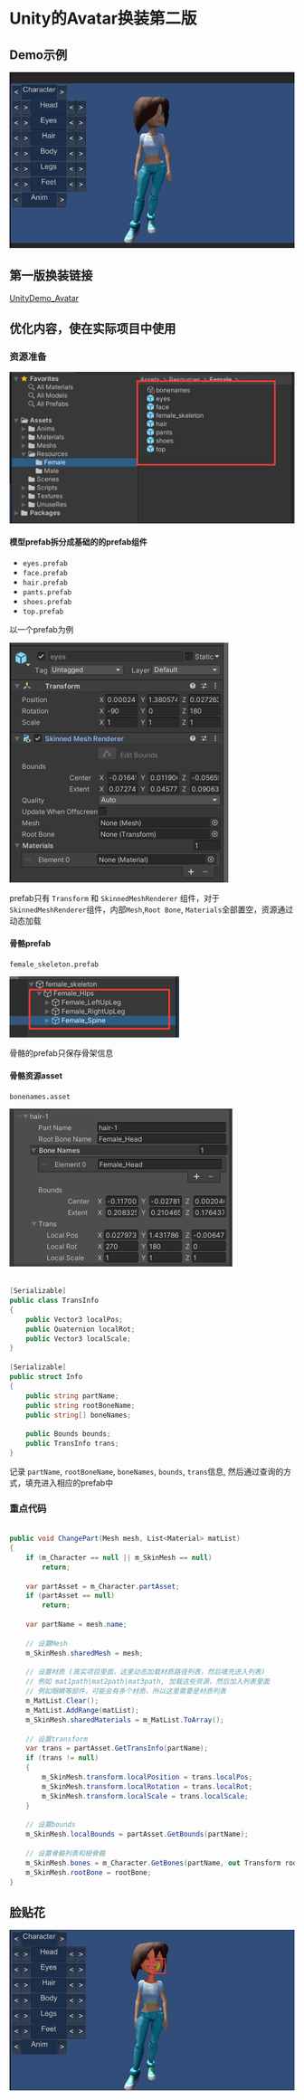 
# Unity的Avatar换装第二版

## Demo示例

![github](https://github.com/xieliujian/UnityDemo_Avatar2/blob/main/Video/1.gif?raw=true)

## 第一版换装链接

[UnityDemo_Avatar](https://github.com/xieliujian/UnityDemo_Avatar)

## 优化内容，使在实际项目中使用

### 资源准备

![github](https://github.com/xieliujian/UnityDemo_Avatar2/blob/main/Video/1.png?raw=true)

#### 模型prefab拆分成基础的的prefab组件

- `eyes.prefab`
- `face.prefab`
- `hair.prefab`
- `pants.prefab`
- `shoes.prefab` 
- `top.prefab`

以一个prefab为例

![github](https://github.com/xieliujian/UnityDemo_Avatar2/blob/main/Video/2.png?raw=true)

prefab只有 `Transform` 和 `SkinnedMeshRenderer` 组件，对于`SkinnedMeshRenderer`组件，内部`Mesh`,`Root Bone`, `Materials`全部置空，资源通过动态加载

#### 骨骼prefab

`female_skeleton.prefab`

![github](https://github.com/xieliujian/UnityDemo_Avatar2/blob/main/Video/3.png?raw=true)

骨骼的prefab只保存骨架信息

#### 骨骼资源asset

`bonenames.asset`

![github](https://github.com/xieliujian/UnityDemo_Avatar2/blob/main/Video/4.png?raw=true)

```cs

[Serializable]
public class TransInfo
{
    public Vector3 localPos;
    public Quaternion localRot;
    public Vector3 localScale;
}

[Serializable]
public struct Info
{
    public string partName;
    public string rootBoneName;
    public string[] boneNames;

    public Bounds bounds;
    public TransInfo trans;
}

```

记录 `partName`, `rootBoneName`, `boneNames`, `bounds`, `trans`信息, 然后通过查询的方式，填充进入相应的prefab中

### 重点代码

```cs

public void ChangePart(Mesh mesh, List<Material> matList)
{
    if (m_Character == null || m_SkinMesh == null)
        return;

    var partAsset = m_Character.partAsset;
    if (partAsset == null)
        return;

    var partName = mesh.name;

    // 设置Mesh
    m_SkinMesh.sharedMesh = mesh;

    // 设置材质 (真实项目里面，这里动态加载材质路径列表，然后填充进入列表)
    // 例如 mat1path|mat2path|mat3path, 加载这些资源，然后加入列表里面
    // 例如眼睛等部件，可能会有多个材质，所以这里需要是材质列表
    m_MatList.Clear();
    m_MatList.AddRange(matList);
    m_SkinMesh.sharedMaterials = m_MatList.ToArray();

    // 设置transform
    var trans = partAsset.GetTransInfo(partName);
    if (trans != null)
    {
        m_SkinMesh.transform.localPosition = trans.localPos;
        m_SkinMesh.transform.localRotation = trans.localRot;
        m_SkinMesh.transform.localScale = trans.localScale;
    }

    // 设置bounds
    m_SkinMesh.localBounds = partAsset.GetBounds(partName);

    // 设置骨骼列表和根骨骼
    m_SkinMesh.bones = m_Character.GetBones(partName, out Transform rootBone);
    m_SkinMesh.rootBone = rootBone;
}

```

## 脸贴花

![github](https://github.com/xieliujian/UnityDemo_Avatar2/blob/main/Video/5.png?raw=true)


